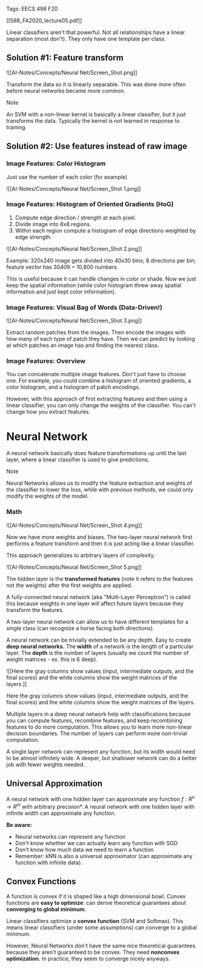 Tags: EECS 498 F20

[[598_FA2020_lecture05.pdf]]

Linear classifiers aren't that powerful. Not all relationships have a linear separation (most don't). They only have one template per class.

## Solution #1: Feature transform

![[AI-Notes/Concepts/Neural Net/Screen_Shot.png]]

Transform the data so it is linearly separable. This was done more often before neural networks became more common.

> [!note]
> An SVM with a non-linear kernel is basically a linear classifier, but it just transforms the data. Typically the kernel is not learned in response to training.
> 

## Solution #2: Use features instead of raw image

### Image Features: Color Histogram

Just use the number of each color (for example)

![[AI-Notes/Concepts/Neural Net/Screen_Shot 1.png]]

### Image Features: Histogram of Oriented Gradients (HoG)

1. Compute edge direction / strength at each pixel. 
2. Divide image into 8x8 regions. 
3. Within each region compute a histogram of edge directions weighted by edge strength.

![[AI-Notes/Concepts/Neural Net/Screen_Shot 2.png]]

Example: 320x240 image gets divided into 40x30 bins; 8 directions per bin; feature vector has 30*40*9 = 10,800 numbers.

This is useful because it can handle changes in color or shade. Now we just keep the spatial information (while color histogram threw away spatial information and just kept color information).

### Image Features: Visual Bag of Words (Data-Driven!)

![[AI-Notes/Concepts/Neural Net/Screen_Shot 3.png]]

Extract random patches from the images. Then encode the images with how many of each type of patch they have. Then we can predict by looking at which patches an image has and finding the nearest class.

### Image Features: Overview

You can concatenate multiple image features. Don't just have to choose one. For example, you could combine a histogram of oriented gradients, a color histogram, and a histogram of patch encodings.

However, with this approach of first extracting features and then using a linear classifier, you can only change the weights of the classifier. You can't change how you extract features.

# Neural Network

A neural network basically does feature transformations up until the last layer, where a linear classifier is used to give predictions. 

> [!note]
> Neural Networks allows us to modify the feature extraction and weights of the classifier to lower the loss, while with previous methods, we could only modify the weights of the model.
> 

### Math

![[AI-Notes/Concepts/Neural Net/Screen_Shot 4.png]]

Now we have more weights and biases. The two-layer neural network first performs a feature transform and then it is just acting like a linear classifier.

This approach generalizes to arbitrary layers of complexity.

![[AI-Notes/Concepts/Neural Net/Screen_Shot 5.png]]

The hidden layer is the **transformed features** (note it refers to the features not the weights) after the first weights are applied. 

A fully-connected neural network (aka "Multi-Layer Perceptron") is called this because weights in one layer will affect future layers because they transform the features.

A two-layer neural network can allow us to have different templates for a single class (can recognize a horse facing both directions).

A neural network can be trivially extended to be any depth. Easy to create **deep neural networks.** The **width** of a network is the length of a particular layer. The **depth** is the number of layers (usually we count the number of weight matrices - ex. this is 6 deep).

![[Here the gray columns show values (input, intermediate outputs, and the final scores) and the white columns show the weight matrices of the layers.]]

Here the gray columns show values (input, intermediate outputs, and the final scores) and the white columns show the weight matrices of the layers.

Multiple layers in a deep neural network help with classifications because you can compute features, recombine features, and keep recombining features to do more computation. This allows you to learn more non-linear decision boundaries. The number of layers can perform more non-trivial computation.

A single layer network can represent any function, but its width would need to be almost infinitely wide. A deeper, but shallower network can do a better job with fewer weights needed.

## Universal Approximation

A neural network with one hidden layer can approximate any function $f: R^n \rightarrow R^m$ with arbitrary precision*. A neural network with one hidden layer with infinite width can approximate any function.

**Be aware:**

- Neural networks can represent any function
- Don't know whether we can actually learn any function with SGD
- Don't know how much data we need to learn a function
- Remember: kNN is also a universal approximator (can approximate any function with infinite data).

## Convex Functions

A function is convex if it is shaped like a high dimensional bowl. Convex functions are **easy to optimize**: can derive theoretical guarantees about **converging to global minimum**.

Linear classifiers optimize a **convex function** (SVM and Softmax). This means linear classifiers (under some assumptions) can converge to a global minimum.

However, Neural Networks don't have the same nice theoretical guarantees because they aren't guaranteed to be convex. They need **nonconvex optimization.** In practice, they seem to converge nicely anyways.